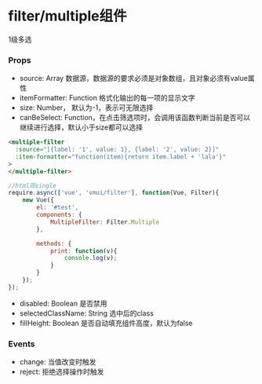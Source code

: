 filter/multiple组件
======================
1级多选

### Props

* source: Array 数据源，数据源的要求必须是对象数组，且对象必须有value属性
* itemFormatter: Function 格式化输出的每一项的显示文字
* size: Number， 默认为-1，表示可无限选择
* canBeSelect: Function，在点击筛选项时，会调用该函数判断当前是否可以继续进行选择，默认小于size都可以选择

```html
<multiple-filter 
  :source="[{label: '1', value: 1}, {label: '2', value: 2}]" 
  :item-formatter="function(item){return item.label + 'lala'}"
>
</multiple-filter>
```

```js
//html同single
require.async(['vue', 'vmui/filter'], function(Vue, Filter){
    new Vue({
        el: '#test',
        components: {
            MultipleFilter: Filter.Multiple
        },

        methods: {
            print: function(v){
                console.log(v);
            }
        }
    });
});
```

* disabled: Boolean 是否禁用
* selectedClassName: String 选中后的class
* fillHeight: Boolean 是否自动填充组件高度，默认为false


### Events

* change: 当值改变时触发
* reject: 拒绝选择操作时触发

   
